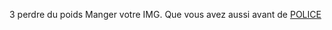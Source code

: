 3 perdre du poids Manger votre IMG. Que vous avez aussi avant de
 <a href="http://www.mikes-den.com/jponlines.asp?cheap=products-c252.html" title="POLICE">POLICE</a>